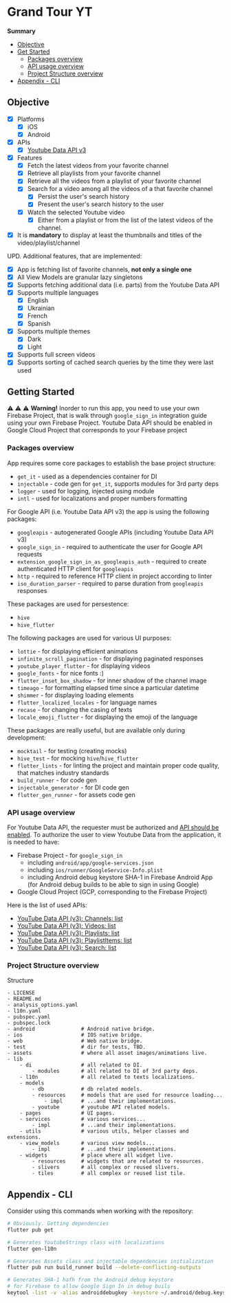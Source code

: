 # Grand Tour YT

__Summary__
- [Objective](#objective)
- [Get Started](#get-started)
    - [Packages overview](#packages-overview)
    - [API usage overview](#api-usage-overview)
    - [Project Structure overview](#project-structure-overview)
- [Appendix - CLI](#appendix---cli)

## Objective

- [x] Platforms
  - [x] iOS
  - [x] Android
- [x] APIs
  - [x] [Youtube Data API v3](https://developers.google.com/youtube/v3)
- [x] Features
  - [x] Fetch the latest videos from your favorite channel
  - [x] Retrieve all playlists from your favorite channel
  - [x] Retrieve all the videos from a playlist of your favorite channel
  - [x] Search for a video among all the videos of a that favorite channel
    - [x] Persist the user's search history
    - [x] Present the user's search history to the user
  - [x] Watch the selected Youtube video
    - [x] Either from a playlist or from the list of the latest videos of the channel.
- [x] It is **mandatory** to display at least the thumbnails and titles of the video/playlist/channel

UPD. Additional features, that are implemented:
- [x] App is fetching list of favorite channels, __not only a single one__
- [x] All View Models are granular lazy singletons
- [x] Supports fetching additional data (i.e. parts) from the Youtube Data API
- [x] Supports multiple languages
    - [x] English
    - [x] Ukrainian
    - [x] French
    - [x] Spanish
- [x] Supports multiple themes
    - [x] Dark
    - [x] Light
- [x] Supports full screen videos
- [x] Supports sorting of cached search queries by the time they were last used

## Getting Started

⚠️ ⚠️ ⚠️ **Warning!** Inorder to run this app, you need to use your own Firebase Project, that is walk through `google_sign_in` integration guide using your own Firebase Project. Youtube Data API should be enabled in Google Cloud Project that corresponds to your Firebase project

### Packages overview
App requires some core packages to establish the base project structure:
- `get_it` - used as a dependencies container for DI
- `injectable` - code gen for `get_it`, supports modules for 3rd party deps 
- `logger` - used for logging, injected using module
- `intl` - used for localizations and proper numbers formatting

For Google API (i.e. Youtube Data API v3) the app is using the following packages:
- `googleapis` - autogenerated Google APIs (including Youtube Data API v3)
- `google_sign_in` - required to authenticate the user for Google API requests
- `extension_google_sign_in_as_googleapis_auth` - required to create authenticated HTTP client for `googleapis`
- `http` - required to reference HTTP client in project according to linter
- `iso_duration_parser` - required to parse duration from `googleapis` responses

These packages are used for persestence:
- `hive`
- `hive_flutter`

The following packages are used for various UI purposes:
- `lottie` - for displaying efficient animations
- `infinite_scroll_pagination` - for displaying paginated responses
- `youtube_player_flutter` - for displaying videos
- `google_fonts` - for nice fonts :)
- `flutter_inset_box_shadow` - for inner shadow of the channel image
- `timeago` - for formatting elapsed time since a particular datetime
- `shimmer` - for displaying loading elements
- `flutter_localized_locales` - for language names
- `recase` - for changing the casing of texts
- `locale_emoji_flutter` - for displaying the emoji of the language

These packages are really useful, but are available only during development:
- `mocktail` - for testing (creating mocks)
- `hive_test` - for mocking `hive`/`hive_flutter`
- `flutter_lints` - for linting the project and maintain proper code quality, that matches industry standards
- `build_runner` - for code gen
- `injectable_generator` - for DI code gen
- `flutter_gen_runner` - for assets code gen

### API usage overview

For Youtube Data API, the requester must be authorized and [API should be enabled](https://developers.google.com/youtube/v3/getting-started). 
To authorize the user to view Youtube Data from the application, it is needed to have:
- Firebase Project - for `google_sign_in`
    - including `android/app/google-services.json`
    - including `ios/runner/GoogleService-Info.plist`
    - including Android debug keystore SHA-1 in Firebase Android App (for Android debug builds to be able to sign in using Google)
- Google Cloud Project (GCP, corresponding to the Firebase Project)

Here is the list of used APIs:
- [YouTube Data API (v3): Channels: list](https://developers.google.com/youtube/v3/docs/channels/list)
- [YouTube Data API (v3): Videos: list](https://developers.google.com/youtube/v3/docs/videos/list)
- [YouTube Data API (v3): Playlists: list](https://developers.google.com/youtube/v3/docs/playlists/list)
- [YouTube Data API (v3): PlaylistItems: list](https://developers.google.com/youtube/v3/docs/playlistItems/list)
- [YouTube Data API (v3): Search: list](https://developers.google.com/youtube/v3/docs/search/list)

### Project Structure overview

Structure
```
- LICENSE
- README.md
- analysis_options.yaml
- l10n.yaml
- pubspec.yaml
- pubspec.lock
- android               # Android native bridge.
- ios                   # IOS native bridge.
- web                   # Web native bridge.
- test                  # dir for tests, TBD.
- assets                # where all asset images/animations live.
- lib                   
    - di                # all related to DI.
        - modules       # all related to DI of 3rd party deps.
    - l10n              # all related to texts localizations.
    - models
        - db            # db related models.
        - resources     # models that are used for resource loading...
            - impl      # ...and their implementations.
        - youtube       # youtube API related models.
    - pages             # UI pages.
    - services          # various services...
        - impl          # ...and their implementations.
    - utils             # various utils, helper classes and extensions.
    - view_models       # various view models...
        - impl          # ...and their implementations.
    - widgets           # place where all widget live.
        - resources     # widgets that are related to resources.
        - slivers       # all complex or reused slivers.
        - tiles         # all complex or reused list tile.
```

## Appendix - CLI

Consider using this commands when working with the repository:

```bash
# Obviously. Getting dependencies
flutter pub get

# Generates YoutubeStrings class with localizations
flutter gen-l10n

# Generates Assets class and injectable dependencies initialization
flutter pub run build_runner build --delete-conflicting-outputs

# Generates SHA-1 hafh from the Android debug keystore
# for Firebase to allow Google Sign In in debug buils
keytool -list -v -alias androiddebugkey -keystore ~/.android/debug.keystore
```
